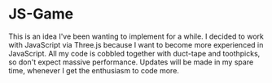 JS-Game
=======

This is an idea I've been wanting to implement for a while. 
I decided to work with JavaScript via Three.js because I want to become more experienced in JavaScript.
All my code is cobbled together with duct-tape and toothpicks, so don't expect massive performance.
Updates will be made in my spare time, whenever I get the enthusiasm to code more.